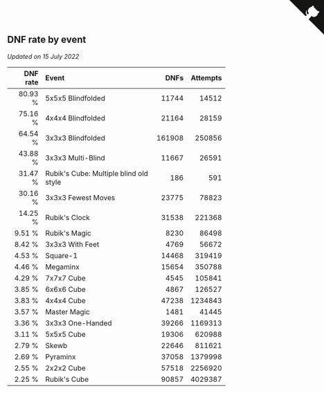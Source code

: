 ## DNF rate by event

*Updated on 15 July 2022*

| DNF rate | Event | DNFs | Attempts |
| ---: | :--- | ---: | ---: |
| 80.93 % | 5x5x5 Blindfolded | 11744 | 14512 |
| 75.16 % | 4x4x4 Blindfolded | 21164 | 28159 |
| 64.54 % | 3x3x3 Blindfolded | 161908 | 250856 |
| 43.88 % | 3x3x3 Multi-Blind | 11667 | 26591 |
| 31.47 % | Rubik's Cube: Multiple blind old style | 186 | 591 |
| 30.16 % | 3x3x3 Fewest Moves | 23775 | 78823 |
| 14.25 % | Rubik's Clock | 31538 | 221368 |
| 9.51 % | Rubik's Magic | 8230 | 86498 |
| 8.42 % | 3x3x3 With Feet | 4769 | 56672 |
| 4.53 % | Square-1 | 14468 | 319419 |
| 4.46 % | Megaminx | 15654 | 350788 |
| 4.29 % | 7x7x7 Cube | 4545 | 105841 |
| 3.85 % | 6x6x6 Cube | 4867 | 126527 |
| 3.83 % | 4x4x4 Cube | 47238 | 1234843 |
| 3.57 % | Master Magic | 1481 | 41445 |
| 3.36 % | 3x3x3 One-Handed | 39266 | 1169313 |
| 3.11 % | 5x5x5 Cube | 19306 | 620988 |
| 2.79 % | Skewb | 22646 | 811621 |
| 2.69 % | Pyraminx | 37058 | 1379998 |
| 2.55 % | 2x2x2 Cube | 57518 | 2256920 |
| 2.25 % | Rubik's Cube | 90857 | 4029387 |


<a href="https://github.com/JustinTimeCuber/wca_statistics" class="github-corner" aria-label="View source on Github"><svg width="80" height="80" viewBox="0 0 250 250" style="fill:#151513; color:#fff; position: absolute; top: 0; border: 0; right: 0;" aria-hidden="true"><path d="M0,0 L115,115 L130,115 L142,142 L250,250 L250,0 Z"></path><path d="M128.3,109.0 C113.8,99.7 119.0,89.6 119.0,89.6 C122.0,82.7 120.5,78.6 120.5,78.6 C119.2,72.0 123.4,76.3 123.4,76.3 C127.3,80.9 125.5,87.3 125.5,87.3 C122.9,97.6 130.6,101.9 134.4,103.2" fill="currentColor" style="transform-origin: 130px 106px;" class="octo-arm"></path><path d="M115.0,115.0 C114.9,115.1 118.7,116.5 119.8,115.4 L133.7,101.6 C136.9,99.2 139.9,98.4 142.2,98.6 C133.8,88.0 127.5,74.4 143.8,58.0 C148.5,53.4 154.0,51.2 159.7,51.0 C160.3,49.4 163.2,43.6 171.4,40.1 C171.4,40.1 176.1,42.5 178.8,56.2 C183.1,58.6 187.2,61.8 190.9,65.4 C194.5,69.0 197.7,73.2 200.1,77.6 C213.8,80.2 216.3,84.9 216.3,84.9 C212.7,93.1 206.9,96.0 205.4,96.6 C205.1,102.4 203.0,107.8 198.3,112.5 C181.9,128.9 168.3,122.5 157.7,114.1 C157.9,116.9 156.7,120.9 152.7,124.9 L141.0,136.5 C139.8,137.7 141.6,141.9 141.8,141.8 Z" fill="currentColor" class="octo-body"></path></svg></a><style>.github-corner:hover .octo-arm{animation:octocat-wave 560ms ease-in-out}@keyframes octocat-wave{0%,100%{transform:rotate(0)}20%,60%{transform:rotate(-25deg)}40%,80%{transform:rotate(10deg)}}@media (max-width:500px){.github-corner:hover .octo-arm{animation:none}.github-corner .octo-arm{animation:octocat-wave 560ms ease-in-out}}</style>
